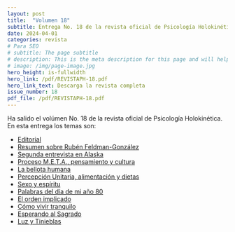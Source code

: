 ```yaml
---
layout: post
title:  "Volumen 18"
subtitle: Entrega No. 18 de la revista oficial de Psicología Holokinética
date: 2024-04-01
categories: revista
# Para SEO
# subtitle: The page subtitle
# description: This is the meta description for this page and will help it appear in search engines
# image: /img/page-image.jpg
hero_height: is-fullwidth
hero_link: /pdf/REVISTAPH-18.pdf
hero_link_text: Descarga la revista completa
issue_number: 18
pdf_file: /pdf/REVISTAPH-18.pdf
---
```


Ha salido el volúmen No. 18 de la revista oficial de Psicología Holokinética. 
En esta entrega los temas son:


- [Editorial](/pdf/REVISTAPH-18.pdf#page=4)
- [Resumen sobre Rubén Feldman-González](/pdf/REVISTAPH-18.pdf#page=5)
- [Segunda entrevista en Alaska](/pdf/REVISTAPH-18.pdf#page=7)
- [Proceso M.E.T.A., pensamiento y cultura](/pdf/REVISTAPH-18.pdf#page=20)
- [La bellota humana](/pdf/REVISTAPH-18.pdf#page=29)
- [Percepción Unitaria, alimentación y dietas](/pdf/REVISTAPH-18.pdf#page=31)
- [Sexo y espíritu](/pdf/REVISTAPH-18.pdf#page=32)
- [Palabras del día de mi año 80](/pdf/REVISTAPH-18.pdf#page=34)
- [El orden implicado](/pdf/REVISTAPH-18.pdf#page=35)
- [Cómo vivir tranquilo](/pdf/REVISTAPH-18.pdf#page=37)
- [Esperando al Sagrado](/pdf/REVISTAPH-18.pdf#page=39)
- [Luz y Tinieblas](/pdf/REVISTAPH-18.pdf#page=43)
